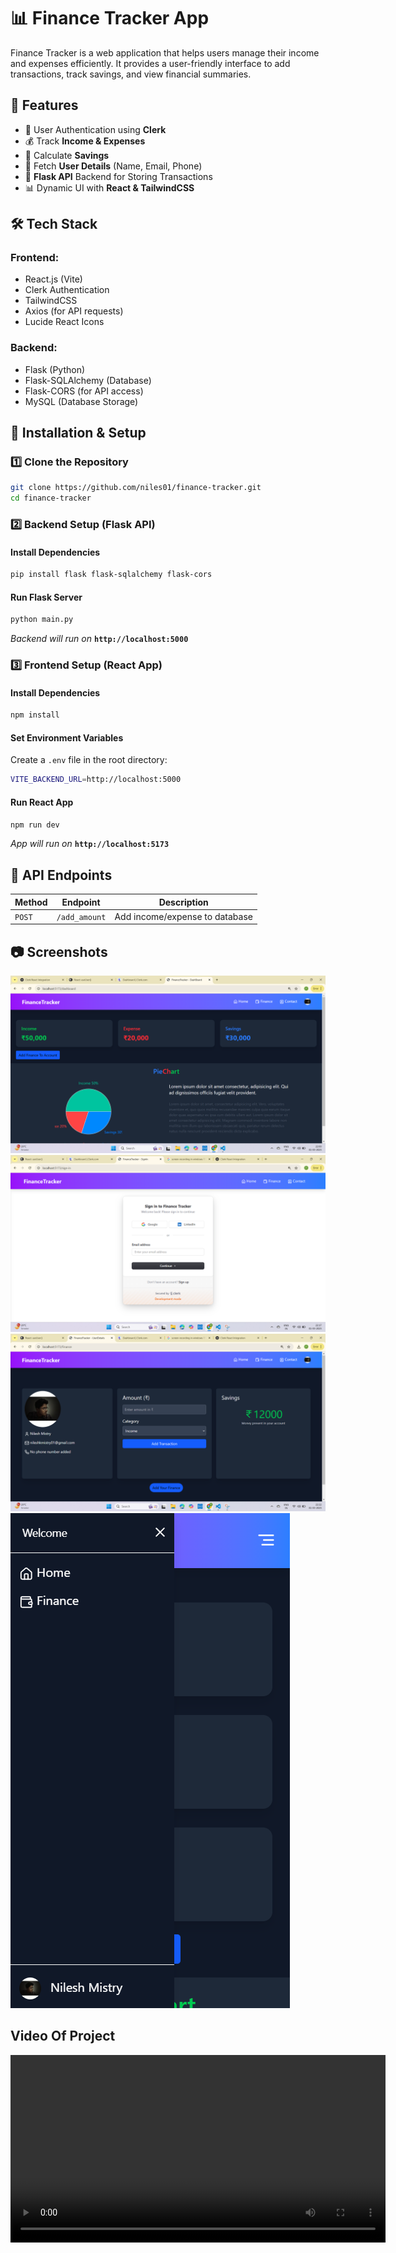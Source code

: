 # 📊 Finance Tracker App

Finance Tracker is a web application that helps users manage their income and expenses efficiently. It provides a user-friendly interface to add transactions, track savings, and view financial summaries.

## 🚀 Features
- 📌 User Authentication using **Clerk**
- 💰 Track **Income & Expenses**
- 🏦 Calculate **Savings**
- 📩 Fetch **User Details** (Name, Email, Phone)
- 🔄 **Flask API** Backend for Storing Transactions
- 📊 Dynamic UI with **React & TailwindCSS**

## 🛠 Tech Stack
### **Frontend**:
- React.js (Vite)
- Clerk Authentication
- TailwindCSS
- Axios (for API requests)
- Lucide React Icons

### **Backend**:
- Flask (Python)
- Flask-SQLAlchemy (Database)
- Flask-CORS (for API access)
- MySQL (Database Storage)

## 🔧 Installation & Setup

### **1️⃣ Clone the Repository**
```sh
git clone https://github.com/niles01/finance-tracker.git
cd finance-tracker
```

### **2️⃣ Backend Setup (Flask API)**
#### **Install Dependencies**
```sh
pip install flask flask-sqlalchemy flask-cors
```

#### **Run Flask Server**
```sh
python main.py
```
_Backend will run on_ **`http://localhost:5000`**

### **3️⃣ Frontend Setup (React App)**
#### **Install Dependencies**
```sh
npm install
```

#### **Set Environment Variables**
Create a `.env` file in the root directory:
```sh
VITE_BACKEND_URL=http://localhost:5000
```

#### **Run React App**
```sh
npm run dev
```
_App will run on_ **`http://localhost:5173`**

## 🔗 API Endpoints
| Method | Endpoint | Description |
|--------|------------|----------------|
| `POST` | `/add_amount` | Add income/expense to database |

## 📷 Screenshots
![Dashboard UI](/client/src/assets/Screenshot%20(42).png)
![Authentication UI](/client/src/assets/Screenshot%20(43).png)
![FinanceDetails UI](/client/src/assets/Screenshot%20(45).png)
![Responsive UI](/client/src/assets/responsive.png)

## Video Of Project

<video width="600" controls>
  <source src="/client/src/assets/financetracker.mp4" type="video/mp4">
  Your browser does not support the video tag.
</video>


